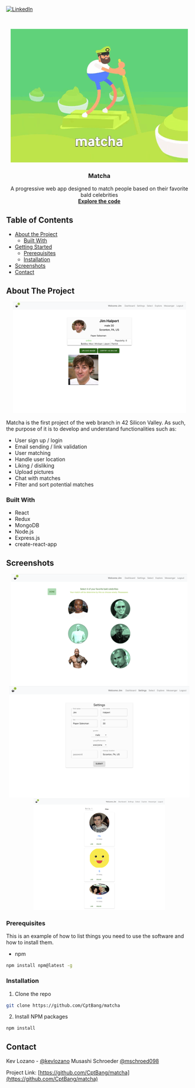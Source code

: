 [![LinkedIn][linkedin-shield]][linkedin-url]



<!-- PROJECT LOGO -->
<br />
<p align="center">
  <img src="./images/giphy.gif">
  <h3 align="center">Matcha</h3>
  
  <p align="center">
    A progressive web app designed to match people based on their favorite bald celebrities
    <br />
    <a href="https://github.com/CptBang/matcha"><strong>Explore the code</strong></a>
    <br />
  </p>
</p>



<!-- TABLE OF CONTENTS -->
## Table of Contents

* [About the Project](#about-the-project)
  * [Built With](#built-with)
* [Getting Started](#getting-started)
  * [Prerequisites](#prerequisites)
  * [Installation](#installation)
* [Screenshots](#screenshots)
* [Contact](#contact)



<!-- ABOUT THE PROJECT -->
## About The Project
<p align="center">
  <img src="./images/screenshot1.png" height=300px width=auto>
</p>
Matcha is the first project of the web branch in 42 Silicon Valley. As such, the purpose of it is to develop and understand functionalities such as: 

* User sign up / login
* Email sending / link validation
* User matching
* Handle user location
* Liking / disliking
* Upload pictures
* Chat with matches
* Filter and sort potential matches



### Built With

* React
* Redux
* MongoDB
* Node.js
* Express.js
* create-react-app



<!-- GETTING STARTED -->
## Screenshots

<p align="center">
  <img src="./images/screenshot3.png" height=300px width=auto> 
  <br />
  <img src="./images/screenshot2.png" height=300px width=auto> 
  <br />
  <img src="./images/screenshot4.png" height=300px width=auto>
</p>

### Prerequisites

This is an example of how to list things you need to use the software and how to install them.
* npm
```sh
npm install npm@latest -g
```

### Installation
 
1. Clone the repo
```sh
git clone https://github.com/CptBang/matcha
```
2. Install NPM packages
```sh
npm install
```

<!-- CONTACT -->
## Contact

Kev Lozano - [@kevlozano](https://twitter.com/kevlozano)
Musashi Schroeder [@mschroed098](https://twitter.com/mschroed098)

Project Link: [https://github.com/CptBang/matcha](https://github.com/CptBang/matcha)

<!-- MARKDOWN LINKS & IMAGES -->
<!-- https://www.markdownguide.org/basic-syntax/#reference-style-links -->
[linkedin-shield]: https://img.shields.io/badge/-LinkedIn-black.svg?style=flat-square&logo=linkedin&colorB=555
[linkedin-url]: https://linkedin.com/in/kevinlozanolopez
[product-screenshot]: images/screenshot.png